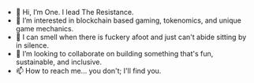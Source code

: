 - 👋 Hi, I’m One. I lead The Resistance.
- 👀 I’m interested in blockchain based gaming, tokenomics, and unique game mechanics. 
- 🌱 I can smell when there is fuckery afoot and just can't abide sitting by in silence.
- 💞️ I’m looking to collaborate on building something that's fun, sustainable, and inclusive.
- 📫 How to reach me... you don't; I'll find you.

<!---
theninthpalace/theninthpalace is a ✨ special ✨ repository because its `README.md` (this file) appears on your GitHub profile.
You can click the Preview link to take a look at your changes.
--->
